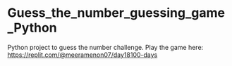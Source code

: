 # Guess_the_number_guessing_game_Python
Python project to guess the number challenge. Play the game here: https://replit.com/@meeramenon07/day18100-days
